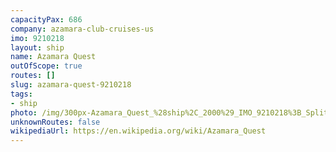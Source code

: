 ```yaml
---
capacityPax: 686
company: azamara-club-cruises-us
imo: 9210218
layout: ship
name: Azamara Quest
outOfScope: true
routes: []
slug: azamara-quest-9210218
tags:
- ship
photo: /img/300px-Azamara_Quest_%28ship%2C_2000%29_IMO_9210218%3B_Split%2C_2013-09-29_%281%29.jpg
unknownRoutes: false
wikipediaUrl: https://en.wikipedia.org/wiki/Azamara_Quest
---
```

